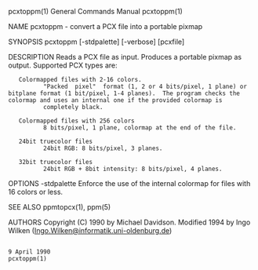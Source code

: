 pcxtoppm(1)                                                                              General Commands Manual                                                                              pcxtoppm(1)

NAME
       pcxtoppm - convert a PCX file into a portable pixmap

SYNOPSIS
       pcxtoppm [-stdpalette] [-verbose] [pcxfile]

DESCRIPTION
       Reads a PCX file as input.  Produces a portable pixmap as output.  Supported PCX types are:

       Colormapped files with 2-16 colors.
              "Packed  pixel"  format (1, 2 or 4 bits/pixel, 1 plane) or bitplane format (1 bit/pixel, 1-4 planes).  The program checks the colormap and uses an internal one if the provided colormap is
              completely black.

       Colormapped files with 256 colors
              8 bits/pixel, 1 plane, colormap at the end of the file.

       24bit truecolor files
              24bit RGB: 8 bits/pixel, 3 planes.

       32bit truecolor files
              24bit RGB + 8bit intensity: 8 bits/pixel, 4 planes.

OPTIONS
       -stdpalette
              Enforce the use of the internal colormap for files with 16 colors or less.

SEE ALSO
       ppmtopcx(1), ppm(5)

AUTHORS
       Copyright (C) 1990 by Michael Davidson.
       Modified 1994 by Ingo Wilken (Ingo.Wilken@informatik.uni-oldenburg.de)

                                                                                               9 April 1990                                                                                   pcxtoppm(1)
